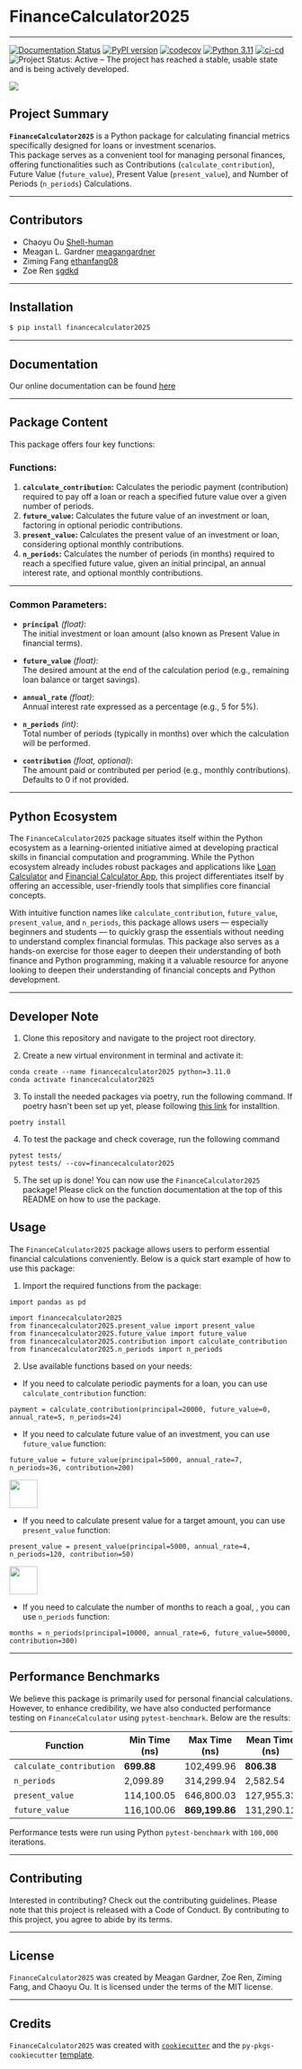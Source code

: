 # **FinanceCalculator2025**

------------------------------------------------------------------------
[![Documentation Status](https://readthedocs.org/projects/financecalculator/badge/?version=latest)](https://financecalculator.readthedocs.io/en/latest/?badge=latest)
[![PyPI version](https://img.shields.io/pypi/v/financecalculator2025.svg)](https://pypi.org/project/financecalculator2025/)
[![codecov](https://codecov.io/gh/UBC-MDS/FinanceCalculator2025/graph/badge.svg?token=n9iRr2joRS)](https://codecov.io/gh/UBC-MDS/FinanceCalculator2025)
[![Python 3.11](https://img.shields.io/badge/python-3.11-blue.svg)](https://www.python.org/downloads/release/python-360/)
[![ci-cd](https://github.com/UBC-MDS/financecalculator2025/actions/workflows/ci-cd.yml/badge.svg)](https://github.com/UBC-MDS/financecalculator2025/actions/workflows/ci-cd.yml)
![Project Status: Active – The project has reached a stable, usable state and is being actively developed.](https://www.repostatus.org/badges/latest/active.svg)

<img src="https://github.com/UBC-MDS/FinanceCalculator2025/blob/main/img/finance-calculator-200px.png?raw=true">

## Project Summary

**`FinanceCalculator2025`** is a Python package for calculating financial metrics specifically designed for loans or investment scenarios.\
This package serves as a convenient tool for managing personal finances, offering functionalities such as Contributions (`calculate_contribution`), Future Value (`future_value`), Present Value (`present_value`), and Number of Periods (`n_periods`) Calculations.

------------------------------------------------------------------------

## Contributors

-   Chaoyu Ou [Shell-human](https://github.com/Shell-human)
-   Meagan L. Gardner [meagangardner](https://github.com/meagangardner)
-   Ziming Fang [ethanfang08](https://github.com/ethanfang08)
-   Zoe Ren [sgdkd](https://github.com/sgdkd)

------------------------------------------------------------------------

## Installation

``` bash
$ pip install financecalculator2025
```
------------------------------------------------------------------------

## Documentation
Our online documentation can be found [here](https://financecalculator.readthedocs.io/en/latest/?badge=latest)

------------------------------------------------------------------------

## Package Content

This package offers four key functions:

### **Functions:**

1.  **`calculate_contribution`:** Calculates the periodic payment (contribution) required to pay off a loan or reach a specified future value over a given number of periods.
2.  **`future_value`:** Calculates the future value of an investment or loan, factoring in optional periodic contributions.
3.  **`present_value`:** Calculates the present value of an investment or loan, considering optional monthly contributions.
4.  **`n_periods`:** Calculates the number of periods (in months) required to reach a specified future value, given an initial principal, an annual interest rate, and optional monthly contributions.

------------------------------------------------------------------------

### **Common Parameters:**

-   **`principal`** *(float)*:\
    The initial investment or loan amount (also known as Present Value in financial terms).

-   **`future_value`** *(float)*:\
    The desired amount at the end of the calculation period (e.g., remaining loan balance or target savings).

-   **`annual_rate`** *(float)*:\
    Annual interest rate expressed as a percentage (e.g., 5 for 5%).

-   **`n_periods`** *(int)*:\
    Total number of periods (typically in months) over which the calculation will be performed.

-   **`contribution`** *(float, optional)*:\
    The amount paid or contributed per period (e.g., monthly contributions). Defaults to 0 if not provided.

------------------------------------------------------------------------

## Python Ecosystem

The `FinanceCalculator2025` package situates itself within the Python ecosystem as a learning-oriented initiative aimed at developing practical skills in financial computation and programming. While the Python ecosystem already includes robust packages and applications like [Loan Calculator](https://github.com/yanomateus/loan-calculator) and [Financial Calculator App](https://github.com/dilumdesilva/Financial-Calculator-App), this project differentiates itself by offering an accessible, user-friendly tools that simplifies core financial concepts.   
  
With intuitive function names like `calculate_contribution`, `future_value`, `present_value`, and `n_periods`, this package allows users — especially beginners and students — to quickly grasp the essentials without needing to understand complex financial formulas. This package also serves as a hands-on exercise for those eager to deepen their understanding of both finance and Python programming, making it a valuable resource for anyone looking to deepen their understanding of financial concepts and Python development.

------------------------------------------------------------------------

## Developer Note
1. Clone this repository and navigate to the project root directory.

2. Create a new virtual environment in terminal and activate it:
```
conda create --name financecalculator2025 python=3.11.0
conda activate financecalculator2025
```

3. To install the needed packages via poetry, run the following command. If poetry hasn't been set up yet, please following [this link](https://python-poetry.org/docs/) for installtion.
```
poetry install
```
4. To test the package and check coverage, run the following command
```
pytest tests/
pytest tests/ --cov=financecalculator2025
```
5. The set up is done! You can now use the `FinanceCalculator2025` package! Please click on the function documentation at the top of this README on how to use the package.


## Usage

The `FinanceCalculator2025` package allows users to perform essential financial calculations conveniently. Below is a quick start example of how to use this package:

1. Import the required functions from the package:

```
import pandas as pd

import financecalculator2025
from financecalculator2025.present_value import present_value
from financecalculator2025.future_value import future_value
from financecalculator2025.contribution import calculate_contribution
from financecalculator2025.n_periods import n_periods
```

2. Use available functions based on your needs:

- If you need to calculate periodic payments for a loan, you can use `calculate_contribution` function:

```
payment = calculate_contribution(principal=20000, future_value=0, annual_rate=5, n_periods=24)
```
  
- If you need to calculate future value of an investment, you can use `future_value` function:

```
future_value = future_value(principal=5000, annual_rate=7, n_periods=36, contribution=200)
```

<img src="https://github.com/UBC-MDS/FinanceCalculator2025/blob/main/img/fv_df_output.png?raw=true" height="50">
  
- If you need to calculate present value for a target amount, you can use `present_value` function:

```
present_value = present_value(principal=5000, annual_rate=4, n_periods=120, contribution=50)
```

<img src="https://github.com/UBC-MDS/FinanceCalculator2025/blob/main/img/pv_df_output.png?raw=true" height="50">
  
-  If you need to calculate the number of months to reach a goal, , you can use `n_periods` function:

```
months = n_periods(principal=10000, annual_rate=6, future_value=50000, contribution=300)
```

------------------------------------------------------------------------

## Performance Benchmarks

We believe this package is primarily used for personal financial calculations. However, to enhance credibility, we have also conducted performance testing on `FinanceCalculator` using `pytest-benchmark`. Below are the results:

| Function | Min Time (ns) | Max Time (ns) | Mean Time (ns) | StdDev (ns) | OPS (Kops/s) |
|----------|-------------|-------------|-------------|-------------|-------------|
| `calculate_contribution` | **699.88** | 102,499.96 | **806.38** | 508.71 | **1,240.09** |
| `n_periods` | 2,099.89 | 314,299.94 | 2,582.54 | 2,783.13 | 387.21 |
| `present_value` | 114,100.05 | 646,800.03 | 127,955.33 | 45,888.68 | 7.81 |
| `future_value` | 116,100.06 | **869,199.86** | 131,290.12 | 43,567.95 | 7.61 |

Performance tests were run using Python `pytest-benchmark` with `100,000` iterations.

------------------------------------------------------------------------

## Contributing

Interested in contributing? Check out the contributing guidelines. Please note that this project is released with a Code of Conduct. By contributing to this project, you agree to abide by its terms.

------------------------------------------------------------------------

## License

`FinanceCalculator2025` was created by Meagan Gardner, Zoe Ren, Ziming Fang, and Chaoyu Ou. It is licensed under the terms of the MIT license.

------------------------------------------------------------------------

## Credits

`FinanceCalculator2025` was created with [`cookiecutter`](https://cookiecutter.readthedocs.io/en/latest/) and the `py-pkgs-cookiecutter` [template](https://github.com/py-pkgs/py-pkgs-cookiecutter).
